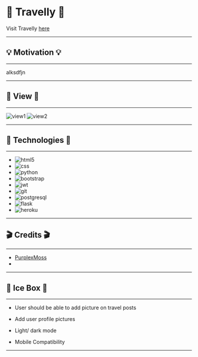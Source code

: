 # 🧳 Travelly 🧳

Visit Travelly <a href="" target="blank">here</a>
___
## 💡 Motivation 💡
___
alksdfjn
___
## 🎥 View 🎥 
___
![view1]()
![view2]()
___
## 💾 Technologies 💾
___
* ![html5](https://img.shields.io/badge/HTML5-E34F26?style=for-the-badge&logo=html5&logoColor=white)
* ![css](https://img.shields.io/badge/CSS3-1572B6?style=for-the-badge&logo=css3&logoColor=white)
* ![python](https://img.shields.io/badge/Python-14354C?style=for-the-badge&logo=python&logoColor=white)
* ![bootstrap](https://img.shields.io/badge/Bootstrap-563D7C?style=for-the-badge&logo=bootstrap&logoColor=white)
* ![jwt](https://img.shields.io/badge/JWT-black?style=for-the-badge&logo=JSON%20web%20tokens)
* ![git](https://img.shields.io/badge/git-%23F05033.svg?style=for-the-badge&logo=git&logoColor=white)
* ![postgresql](https://img.shields.io/badge/PostgreSQL-316192?style=for-the-badge&logo=postgresql&logoColor=white)
* ![flask](https://img.shields.io/badge/Flask-000000?style=for-the-badge&logo=flask&logoColor=white)
* ![heroku](https://img.shields.io/badge/Heroku-430098?style=for-the-badge&logo=heroku&logoColor=white)
___
## 🎬 Credits 🎬
___
* [PurplexMoss](https://codepen.io/purplexmoss/pen/PoPyzMW)
* []()
___
## 🧊 Ice Box 🧊
____
* User should be able to add picture on travel posts


* Add user profile pictures


* Light/ dark mode


* Mobile Compatibility
___